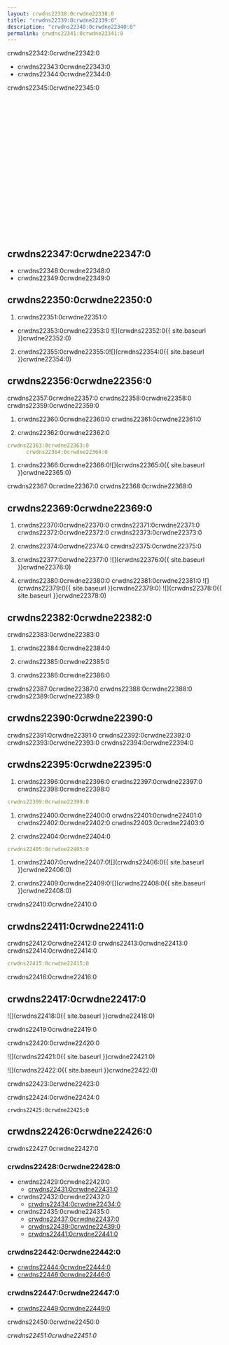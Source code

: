 ```yaml
---
layout: crwdns22338:0crwdne22338:0
title: "crwdns22339:0crwdne22339:0"
description: "crwdns22340:0crwdne22340:0"
permalink: crwdns22341:0crwdne22341:0
---
```

crwdns22342:0crwdne22342:0

* crwdns22343:0crwdne22343:0
* crwdns22344:0crwdne22344:0

crwdns22345:0crwdne22345:0

<div class="video-wrapper">
  <iframe width="560" height="315" src="crwdns22346:0crwdne22346:0" frameborder="0" allowfullscreen></iframe>
</div>

## crwdns22347:0crwdne22347:0

* crwdns22348:0crwdne22348:0
* crwdns22349:0crwdne22349:0 

## crwdns22350:0crwdne22350:0

1. crwdns22351:0crwdne22351:0
  
  * crwdns22353:0crwdne22353:0 ![](crwdns22352:0{{ site.baseurl }}crwdne22352:0)

2. crwdns22355:0crwdne22355:0![](crwdns22354:0{{ site.baseurl }}crwdne22354:0)

## crwdns22356:0crwdne22356:0

crwdns22357:0crwdne22357:0 crwdns22358:0crwdne22358:0 crwdns22359:0crwdne22359:0

1. crwdns22360:0crwdne22360:0 crwdns22361:0crwdne22361:0

2. crwdns22362:0crwdne22362:0

```yaml
crwdns22363:0crwdne22363:0
      crwdns22364:0crwdne22364:0
```

1. crwdns22366:0crwdne22366:0![](crwdns22365:0{{ site.baseurl }}crwdne22365:0)

crwdns22367:0crwdne22367:0 crwdns22368:0crwdne22368:0

## crwdns22369:0crwdne22369:0

1. crwdns22370:0crwdne22370:0 crwdns22371:0crwdne22371:0 crwdns22372:0crwdne22372:0 crwdns22373:0crwdne22373:0

2. crwdns22374:0crwdne22374:0 crwdns22375:0crwdne22375:0

3. crwdns22377:0crwdne22377:0 ![](crwdns22376:0{{ site.baseurl }}crwdne22376:0)

4. crwdns22380:0crwdne22380:0 crwdns22381:0crwdne22381:0 ![](crwdns22379:0{{ site.baseurl }}crwdne22379:0) ![](crwdns22378:0{{ site.baseurl }}crwdne22378:0)

## crwdns22382:0crwdne22382:0

crwdns22383:0crwdne22383:0

1. crwdns22384:0crwdne22384:0

2. crwdns22385:0crwdne22385:0

3. crwdns22386:0crwdne22386:0

crwdns22387:0crwdne22387:0 crwdns22388:0crwdne22388:0 crwdns22389:0crwdne22389:0

## crwdns22390:0crwdne22390:0

crwdns22391:0crwdne22391:0 crwdns22392:0crwdne22392:0 crwdns22393:0crwdne22393:0 crwdns22394:0crwdne22394:0

## crwdns22395:0crwdne22395:0

1. crwdns22396:0crwdne22396:0 crwdns22397:0crwdne22397:0 crwdns22398:0crwdne22398:0

```yml
crwdns22399:0crwdne22399:0      
```

1. crwdns22400:0crwdne22400:0 crwdns22401:0crwdne22401:0 crwdns22402:0crwdne22402:0 crwdns22403:0crwdne22403:0

2. crwdns22404:0crwdne22404:0

```yml
crwdns22405:0crwdne22405:0
```

1. crwdns22407:0crwdne22407:0![](crwdns22406:0{{ site.baseurl }}crwdne22406:0)

2. crwdns22409:0crwdne22409:0![](crwdns22408:0{{ site.baseurl }}crwdne22408:0)

crwdns22410:0crwdne22410:0

## crwdns22411:0crwdne22411:0

crwdns22412:0crwdne22412:0 crwdns22413:0crwdne22413:0 crwdns22414:0crwdne22414:0

```yml
crwdns22415:0crwdne22415:0
```

crwdns22416:0crwdne22416:0

## crwdns22417:0crwdne22417:0

![](crwdns22418:0{{ site.baseurl }}crwdne22418:0)

crwdns22419:0crwdne22419:0

crwdns22420:0crwdne22420:0

![](crwdns22421:0{{ site.baseurl }}crwdne22421:0)

![](crwdns22422:0{{ site.baseurl }}crwdne22422:0)

crwdns22423:0crwdne22423:0

crwdns22424:0crwdne22424:0

    crwdns22425:0crwdne22425:0
    

## crwdns22426:0crwdne22426:0

crwdns22427:0crwdne22427:0

### crwdns22428:0crwdne22428:0

* crwdns22429:0crwdne22429:0 
  * [crwdns22431:0crwdne22431:0](crwdns22430:0crwdne22430:0)
* crwdns22432:0crwdne22432:0  
  * [crwdns22434:0crwdne22434:0](crwdns22433:0crwdne22433:0)
* crwdns22435:0crwdne22435:0 
  * [crwdns22437:0crwdne22437:0](crwdns22436:0crwdne22436:0)
  * [crwdns22439:0crwdne22439:0](crwdns22438:0crwdne22438:0)
  * [crwdns22441:0crwdne22441:0](crwdns22440:0crwdne22440:0)

### crwdns22442:0crwdne22442:0

* [crwdns22444:0crwdne22444:0](crwdns22443:0crwdne22443:0)
* [crwdns22446:0crwdne22446:0](crwdns22445:0crwdne22445:0)

### crwdns22447:0crwdne22447:0

* [crwdns22449:0crwdne22449:0](crwdns22448:0crwdne22448:0)

crwdns22450:0crwdne22450:0

*crwdns22451:0crwdne22451:0*